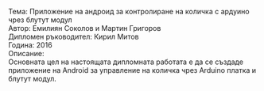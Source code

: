 
Тема: Приложение на андроид за контролиране на количка с ардуино чрез блутут модул  
Автор: Емилиян Соколов и Мартин Григоров   
Дипломен ръководител: Кирил Митов  
Година: 2016  
Описание:  
Основната цел на настоящата дипломната работата е да се създаде приложение на Android за управление на количка чрез Arduino платка и блутут модул.  
